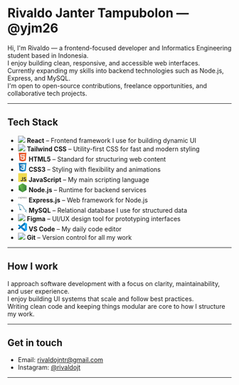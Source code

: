 # Rivaldo Janter Tampubolon — @yjm26

Hi, I'm Rivaldo — a frontend-focused developer and Informatics Engineering student based in Indonesia.  
I enjoy building clean, responsive, and accessible web interfaces.  
Currently expanding my skills into backend technologies such as Node.js, Express, and MySQL.  
I'm open to open-source contributions, freelance opportunities, and collaborative tech projects.

---

## Tech Stack

- <img src="https://www.vectorlogo.zone/logos/reactjs/reactjs-icon.svg" width="20"/> **React** – Frontend framework I use for building dynamic UI
- <img src="https://www.vectorlogo.zone/logos/tailwindcss/tailwindcss-icon.svg" width="20"/> **Tailwind CSS** – Utility-first CSS for fast and modern styling
- <img src="https://raw.githubusercontent.com/devicons/devicon/master/icons/html5/html5-original.svg" width="20"/> **HTML5** – Standard for structuring web content
- <img src="https://raw.githubusercontent.com/devicons/devicon/master/icons/css3/css3-original.svg" width="20"/> **CSS3** – Styling with flexibility and animations
- <img src="https://raw.githubusercontent.com/devicons/devicon/master/icons/javascript/javascript-original.svg" width="20"/> **JavaScript** – My main scripting language
- <img src="https://raw.githubusercontent.com/devicons/devicon/master/icons/nodejs/nodejs-original.svg" width="20"/> **Node.js** – Runtime for backend services
- <img src="https://raw.githubusercontent.com/devicons/devicon/master/icons/express/express-original-wordmark.svg" width="20"/> **Express.js** – Web framework for Node.js
- <img src="https://raw.githubusercontent.com/devicons/devicon/master/icons/mysql/mysql-original.svg" width="20"/> **MySQL** – Relational database I use for structured data
- <img src="https://www.vectorlogo.zone/logos/figma/figma-icon.svg" width="20"/> **Figma** – UI/UX design tool for prototyping interfaces
- <img src="https://raw.githubusercontent.com/devicons/devicon/master/icons/vscode/vscode-original.svg" width="20"/> **VS Code** – My daily code editor
- <img src="https://www.vectorlogo.zone/logos/git-scm/git-scm-icon.svg" width="20"/> **Git** – Version control for all my work

---

## How I work

I approach software development with a focus on clarity, maintainability, and user experience.  
I enjoy building UI systems that scale and follow best practices.  
Writing clean code and keeping things modular are core to how I structure my work.

---

## Get in touch

- Email: [rivaldojntr@gmail.com](mailto:rivaldojntr@gmail.com)  
- Instagram: [@rivaldojt](https://instagram.com/rivaldojt)

---

